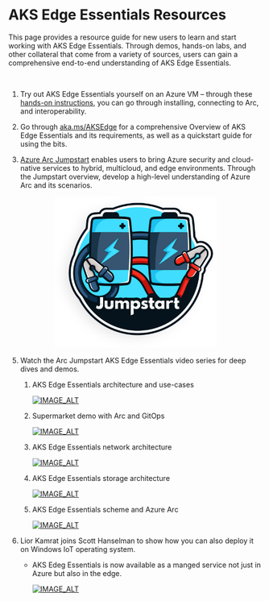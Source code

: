 # AKS Edge Essentials Resources

This page provides a resource guide for new users to learn and start working with AKS Edge Essentials. Through demos, hands-on labs, and other collateral that come from a variety of sources, users can gain a comprehensive end-to-end understanding of AKS Edge Essentials. 

<br>


1. Try out AKS Edge Essentials yourself on an Azure VM – through these [hands-on instructions](./Documentation/SetUp_Environment.md), you can go through installing, connecting to Arc, and interoperability.

2. Go through [aka.ms/AKSEdge](https://learn.microsoft.com/en-us/azure/aks/hybrid/aks-edge-overview) for a comprehensive Overview of AKS Edge Essentials and its requirements, as well as a quickstart guide for using the bits.

3.  [Azure Arc Jumpstart](https://azurearcjumpstart.io/)
  enables users to bring Azure security and cloud-native services to hybrid, multicloud, and edge environments. Through the Jumpstart overview, develop a high-level understanding of Azure Arc and its scenarios.  

  <center><img src="./Images/Jumpstart.png" height="300"/></center>

5. Watch the Arc Jumpstart AKS Edge Essentials video series for deep dives and demos.
  

    1. AKS Edge Essentials architecture and use-cases


        [![IMAGE_ALT](https://img.youtube.com/vi/cx-KNd2Dkis/0.jpg)](https://www.youtube.com/watch?v=cx-KNd2Dkis) 

    2. Supermarket demo with Arc and GitOps


        [![IMAGE_ALT](https://img.youtube.com/vi/NoIMUd0Gemw/0.jpg)](https://www.youtube.com/watch?v=NoIMUd0Gemw) 

    3. AKS Edge Essentials network architecture



        [![IMAGE_ALT](https://img.youtube.com/vi/87u7P-JXZcA/0.jpg)](https://www.youtube.com/watch?v=87u7P-JXZcA) 

    4. AKS Edge Essentials storage architecture


       [![IMAGE_ALT](https://img.youtube.com/vi/v4mlvxKoiOM/0.jpg)](https://youtu.be/v4mlvxKoiOM) 

    5. AKS Edge Essentials scheme and Azure Arc


       [![IMAGE_ALT](https://img.youtube.com/vi/50qXXIWBNEQ/0.jpg)](https://www.youtube.com/watch?v=50qXXIWBNEQ&t=924s) 

6. Lior Kamrat joins Scott Hanselman to show how you can also deploy it on Windows IoT operating system.
    
    - AKS Edeg Essentials is now available as a manged service not just in Azure but also in the edge. 

         [![IMAGE_ALT](https://img.youtube.com/vi/DOazcaqf5Ec/0.jpg)](https://www.youtube.com/watch?v=DOazcaqf5Ec) 

       




